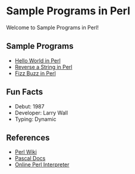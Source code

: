 # Sample Programs in Perl

Welcome to Sample Programs in Perl!

## Sample Programs

- [Hello World in Perl][1]
- [Reverse a String in Perl][2]
- [Fizz Buzz in Perl][3]

## Fun Facts

- Debut: 1987
- Developer: Larry Wall
- Typing: Dynamic

## References

- [Perl Wiki][4]
- [Pascal Docs][5]
- [Online Perl Interpreter][6]

[1]: https://therenegadecoder.com/code/hello-world-in-perl
[2]: https://github.com/TheRenegadeCoder/sample-programs/issues/358
[3]: https://github.com/TheRenegadeCoder/sample-programs/issues/516
[4]: https://en.wikipedia.org/wiki/Perl
[5]: https://www.perl.org
[6]: https://www.jdoodle.com/execute-perl-online
